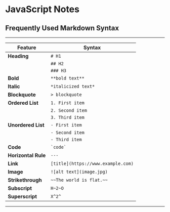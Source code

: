 # JavaScript Notes

## Frequently Used Markdown Syntax
-----------------------------------------------

| **Feature**          | **Syntax**                            |
|----------------------|---------------------------------------|
| **Heading**          | `# H1`                                |
|                      | `## H2`                               |
|                      | `### H3`                              |
| **Bold**             | `**bold text**`                       |
| **Italic**           | `*italicized text*`                   |
| **Blockquote**       | `> blockquote`                        |
| **Ordered List**     | `1. First item`                       |
|                      | `2. Second item`                      |
|                      | `3. Third item`                       |
| **Unordered List**   | `- First item`                        |
|                      | `- Second item`                       |
|                      | `- Third item`                        |
| **Code**             | `` `code` ``                          |
| **Horizontal Rule**  | `---`                                 |
| **Link**             | `[title](https://www.example.com)`    |
| **Image**            | `![alt text](image.jpg)`              |
| **Strikethrough**    | `~~The world is flat.~~`              |
| **Subscript**        | `H~2~O`                               |
| **Superscript**      | `X^2^`                                |


----------------------------------------------
